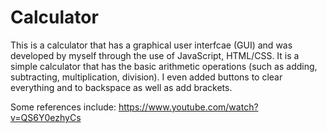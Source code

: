 # Calculator
This is a calculator that has a graphical user interfcae (GUI) and was developed by myself through the use of JavaScript, HTML/CSS. It is a simple calculator that has the basic arithmetic operations (such as adding, subtracting, multiplication, division). I even added buttons to clear everything and to backspace as well as add brackets. 

Some references include: https://www.youtube.com/watch?v=QS6Y0ezhyCs

